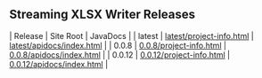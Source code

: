 ## Streaming XLSX Writer Releases

| Release | Site Root | JavaDocs |
| latest | [latest/project-info.html](https://Yaytay.github.io/streaming-xlsx-writer/latest/project-info.html) | [latest/apidocs/index.html](https://Yaytay.github.io/streaming-xlsx-writer/latest/apidocs/index.html) | 
| 0.0.8 | [0.0.8/project-info.html](https://Yaytay.github.io/streaming-xlsx-writer/0.0.8/project-info.html) | [0.0.8/apidocs/index.html](https://Yaytay.github.io/streaming-xlsx-writer/0.0.8/apidocs/index.html) | 
| 0.0.12 | [0.0.12/project-info.html](https://Yaytay.github.io/streaming-xlsx-writer/0.0.12/project-info.html) | [0.0.12/apidocs/index.html](https://Yaytay.github.io/streaming-xlsx-writer/0.0.12/apidocs/index.html) | 
